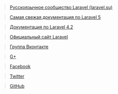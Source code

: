 >[Русскоязычное сообщество Laravel (laravel.su)]( http://laravel.su/)

>[Самая свежая документация по Laravel 5](http://laravel.su/docs/5.0/installation)

>[Документация по Laravel 4.2](http://laravel.su/docs/4.2/installation)

>[Официальный сайт Laravel](http://laravel.com/)

>[Группа Вконтакте](http://vk.com/laravel_rus)


>[G+](https://plus.google.com/communities/101989042587233170707)

>[Facebook](https://www.facebook.com/LaravelRus)

>[Twitter](https://twitter.com/LaravelRUS)

>[GitHub](https://github.com/LaravelRUS)
